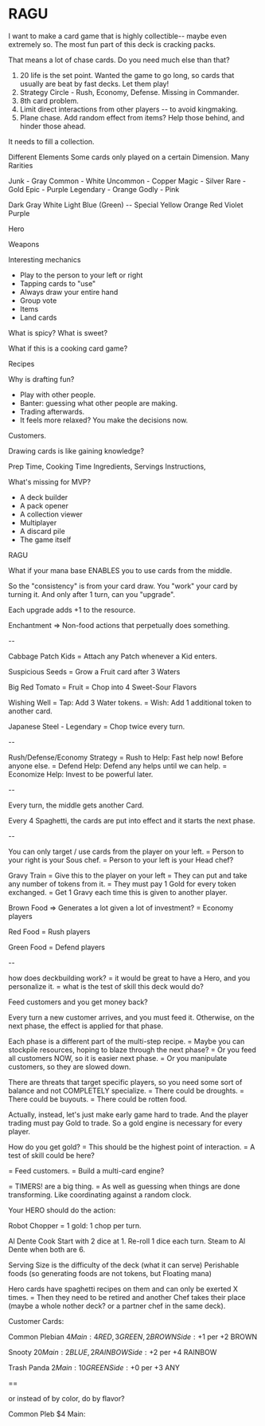 # RAGU

I want to make a card game that is highly collectible-- maybe even extremely so.
The most fun part of this deck is cracking packs.

That means a lot of chase cards. Do you need much else than that?

1. 20 life is the set point. Wanted the game to go long, so cards that usually are beat by fast decks. Let them play!
2. Strategy Circle - Rush, Economy, Defense. Missing in Commander.
3. 8th card problem.
4. Limit direct interactions from other players -- to avoid kingmaking.
5. Plane chase. Add random effect from items? Help those behind, and hinder those ahead.

It needs to fill a collection.

Different Elements
Some cards only played on a certain Dimension.
Many Rarities

Junk - Gray
Common - White
Uncommon - Copper
Magic - Silver
Rare - Gold
Epic - Purple
Legendary - Orange
Godly - Pink

Dark Gray
White
Light Blue
(Green) -- Special
Yellow
Orange
Red
Violet
Purple

Hero

Weapons

Interesting mechanics

- Play to the person to your left or right
- Tapping cards to "use"
- Always draw your entire hand
- Group vote
- Items
- Land cards

What is spicy? What is sweet?

What if this is a cooking card game?

Recipes

Why is drafting fun?

- Play with other people.
- Banter: guessing what other people are making.
- Trading afterwards.
- It feels more relaxed? You make the decisions now.

Customers.

Drawing cards is like gaining knowledge?

Prep Time, Cooking Time
Ingredients, Servings
Instructions,

What's missing for MVP?

- A deck builder
- A pack opener
- A collection viewer
- Multiplayer
- A discard pile
- The game itself

RAGU

What if your mana base ENABLES you to use cards from the middle.

So the "consistency" is from your card draw. You "work" your card by turning it. And only after 1 turn, can you "upgrade".

Each upgrade adds +1 to the resource.

Enchantment => Non-food actions that perpetually does something.

--

Cabbage Patch Kids
= Attach any Patch whenever a Kid enters.

Suspicious Seeds
= Grow a Fruit card after 3 Waters

Big Red Tomato
= Fruit
= Chop into 4 Sweet-Sour Flavors

Wishing Well
= Tap: Add 3 Water tokens.
= Wish: Add 1 additional token to another card.

Japanese Steel - Legendary
= Chop twice every turn.

--

Rush/Defense/Economy Strategy
= Rush to Help: Fast help now! Before anyone else.
= Defend Help: Defend any helps until we can help.
= Economize Help: Invest to be powerful later.

--

Every turn, the middle gets another Card.

Every 4 Spaghetti, the cards are put into effect and it starts the next phase.

--

You can only target / use cards from the player on your left.
= Person to your right is your Sous chef.
= Person to your left is your Head chef?

Gravy Train
= Give this to the player on your left
= They can put and take any number of tokens from it.
= They must pay 1 Gold for every token exchanged.
= Get 1 Gravy each time this is given to another player.

Brown Food => Generates a lot given a lot of investment?
= Economy players

Red Food
= Rush players

Green Food
= Defend players

--

how does deckbuilding work?
= it would be great to have a Hero, and you personalize it.
= what is the test of skill this deck would do?

Feed customers and you get money back?

Every turn a new customer arrives, and you must feed it. Otherwise, on the next phase, the effect is applied for that phase.

Each phase is a different part of the multi-step recipe.
= Maybe you can stockpile resources, hoping to blaze through the next phase?
= Or you feed all customers NOW, so it is easier next phase.
= Or you manipulate customers, so they are slowed down.

There are threats that target specific players, so you need some sort of balance and not COMPLETELY specialize.
= There could be droughts.
= There could be buyouts.
= There could be rotten food.

Actually, instead, let's just make early game hard to trade. And the player trading must pay Gold to trade. So a gold engine is necessary for every player.

How do you get gold?
= This should be the highest point of interaction.
= A test of skill could be here?

= Feed customers.
= Build a multi-card engine?

= TIMERS! are a big thing.
= As well as guessing when things are done transforming. Like coordinating against a random clock.

Your HERO should do the action:

Robot Chopper
= 1 gold: 1 chop per turn.

Al Dente Cook
Start with 2 dice at 1. Re-roll 1 dice each turn. Steam to Al Dente when both are 6.

Serving Size is the difficulty of the deck (what it can serve)
Perishable foods (so generating foods are not tokens, but Floating mana)

Hero cards have spaghetti recipes on them and can only be exerted X times.
= Then they need to be retired and another Chef takes their place (maybe a whole nother deck? or a partner chef in the same deck).

Customer Cards:

Common Plebian $4
Main: 4 RED, 3 GREEN, 2 BROWN
Side: +$1 per +2 BROWN

Snooty $20
Main: 2 BLUE, 2 RAINBOW
Side: +$2 per +4 RAINBOW

Trash Panda $2
Main: 10 GREEN
Side: +$0 per +3 ANY

==

or instead of by color, do by flavor?

Common Pleb $4
Main:
